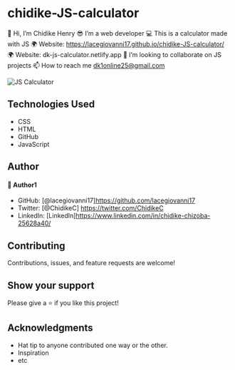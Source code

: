 # chidike-JS-calculator
👋 Hi, I’m Chidike Henry 
😎 I’m a web developer 
💻 This is a calculator made with JS
🌍 Website: https://lacegiovanni17.github.io/chidike-JS-calculator/
🌍 Website: dk-js-calculator.netlify.app
💞️ I’m looking to collaborate on JS projects 
📫 How to reach me dk1online25@gmail.com

![JS Calculator](https://user-images.githubusercontent.com/30509335/187862388-60c5b742-6583-41fc-bcb5-09a4f21b8f97.PNG)



## Technologies Used
* CSS
* HTML
* GitHub
* JavaScript

## Author

#### 👤 Author1
- GitHub: [@lacegiovanni17]https://github.com/lacegiovanni17
- Twitter: [@ChidikeC] https://twitter.com/ChidikeC
- LinkedIn: [LinkedIn]https://www.linkedin.com/in/chidike-chizoba-25628a40/

## Contributing 
Contributions, issues, and feature requests are welcome!

## Show your support
Please give a ⭐️ if you like this project! 

## Acknowledgments
- Hat tip to anyone contributed one way or the other.
- Inspiration
- etc
